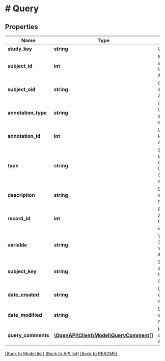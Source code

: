 # # Query

## Properties

Name | Type | Description | Notes
------------ | ------------- | ------------- | -------------
**study_key** | **string** | Unique study key | [optional]
**subject_id** | **int** | Mednet subject ID associated with the query (if applicable) | [optional]
**subject_oid** | **string** | Client-assigned subject OID (if applicable) | [optional]
**annotation_type** | **string** | Category/type of the query (e.g., subject, record, question) | [optional]
**annotation_id** | **int** | Unique system identifier for the query | [optional]
**type** | **string** | System text identifier for the query type/location (subject, record, question) | [optional]
**description** | **string** | Description of the query (e.g., reason or context) | [optional]
**record_id** | **int** | Record ID associated with the query (if applicable) | [optional]
**variable** | **string** | Variable name (field) associated with the query (if applicable) | [optional]
**subject_key** | **string** | Subject display ID associated with the query (if applicable) | [optional]
**date_created** | **string** | Date when the query was created | [optional]
**date_modified** | **string** | Date when the query was last modified | [optional]
**query_comments** | [**\OpenAPI\Client\Model\QueryComment[]**](QueryComment.md) | History of comments/actions on the query | [optional]

[[Back to Model list]](../../README.md#models) [[Back to API list]](../../README.md#endpoints) [[Back to README]](../../README.md)

